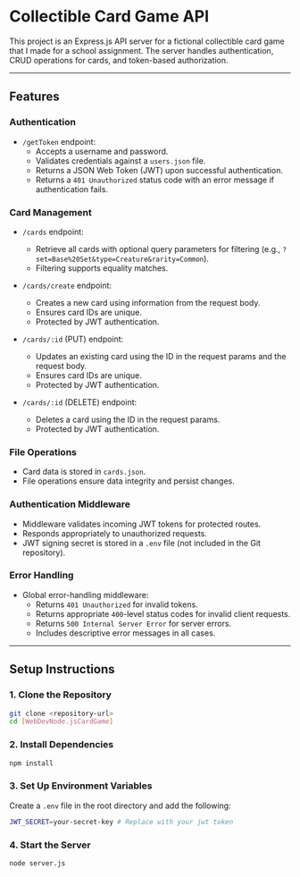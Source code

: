 # Collectible Card Game API

This project is an Express.js API server for a fictional collectible card game that I made for a school assignment. The server handles authentication, CRUD operations for cards, and token-based authorization.

---

## **Features**

### **Authentication**
- `/getToken` endpoint:
  - Accepts a username and password.
  - Validates credentials against a `users.json` file.
  - Returns a JSON Web Token (JWT) upon successful authentication.
  - Returns a `401 Unauthorized` status code with an error message if authentication fails.

### **Card Management**
- `/cards` endpoint:
  - Retrieve all cards with optional query parameters for filtering (e.g., `?set=Base%20Set&type=Creature&rarity=Common`).
  - Filtering supports equality matches.

- `/cards/create` endpoint:
  - Creates a new card using information from the request body.
  - Ensures card IDs are unique.
  - Protected by JWT authentication.

- `/cards/:id` (PUT) endpoint:
  - Updates an existing card using the ID in the request params and the request body.
  - Ensures card IDs are unique.
  - Protected by JWT authentication.

- `/cards/:id` (DELETE) endpoint:
  - Deletes a card using the ID in the request params.
  - Protected by JWT authentication.

### **File Operations**
- Card data is stored in `cards.json`.
- File operations ensure data integrity and persist changes.

### **Authentication Middleware**
- Middleware validates incoming JWT tokens for protected routes.
- Responds appropriately to unauthorized requests.
- JWT signing secret is stored in a `.env` file (not included in the Git repository).

### **Error Handling**
- Global error-handling middleware:
  - Returns `401 Unauthorized` for invalid tokens.
  - Returns appropriate `400`-level status codes for invalid client requests.
  - Returns `500 Internal Server Error` for server errors.
  - Includes descriptive error messages in all cases.

---

## **Setup Instructions**

### **1. Clone the Repository**
```bash
git clone <repository-url>
cd [WebDevNode.jsCardGame]
```
### **2. Install Dependencies**
```bash
npm install
```
### **3. Set Up Environment Variables**
Create a `.env` file in the root directory and add the following:
```bash
JWT_SECRET=your-secret-key # Replace with your jwt token
```

### **4. Start the Server**
```bash
node server.js